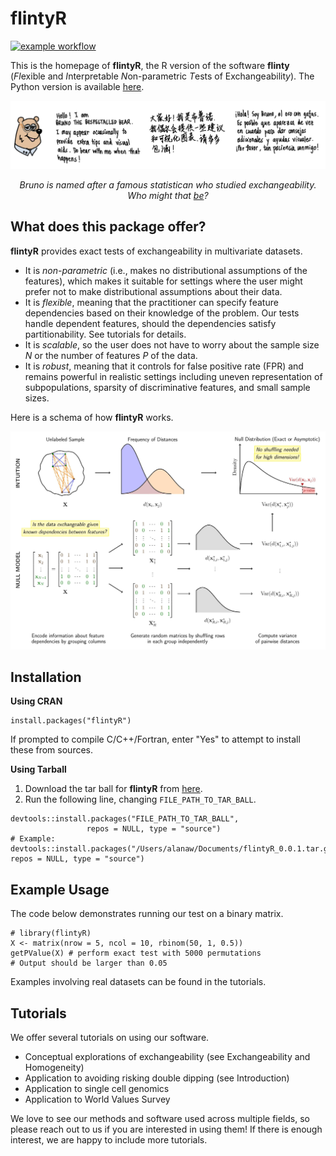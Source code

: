 # **flintyR** 

<!-- badges: start -->
[![example workflow](https://github.com/alanaw1/flintyR/actions/workflows/pkgdown.yaml/badge.svg)](https://github.com/alanaw1/flintyR/actions/workflows/pkgdown.yaml)
<!-- badges: end -->

This is the homepage of **flintyR**, the R version of the software **flinty** (*Fl*exible and *I*nterpretable *N*on-parametric *T*ests of Exchangeabilit*y*). The Python version is available [here](https://songlab-cal.github.io/flinty). 

![Bruno appears](bruno_intro.png)
<p align="center">
<i>
Bruno is named after a famous statistican who studied exchangeability. Who might that <a href="http://www.brunodefinetti.it/">be</a>?
</i>
</p>

## **What does this package offer?**

**flintyR** provides exact tests of exchangeability in multivariate datasets. 

- It is *non-parametric* (i.e., makes no distributional assumptions of the features), which makes it suitable for settings where the user might prefer not to make distributional assumptions about their data.   
- It is *flexible*, meaning that the practitioner can specify feature dependencies based on their knowledge of the problem. Our tests handle dependent features, should the dependencies satisfy partitionability. See tutorials for details.   
- It is *scalable*, so the user does not have to worry about the sample size $N$ or the number of features $P$ of the data. 
- It is *robust*, meaning that it controls for false positive rate (FPR) and remains powerful in realistic settings including uneven representation of subpopulations, sparsity of discriminative features, and small sample sizes.   

Here is a schema of how **flintyR** works.

![Schema](standalone_5.jpg)

## **Installation**

**Using CRAN**

```
install.packages("flintyR")
```

If prompted to compile C/C++/Fortran, enter "Yes" to attempt to install these from sources. 

**Using Tarball**

1. Download the tar ball for **flintyR** from [here](https://github.com/songlab-cal/flinty/tree/main/software/R).
2. Run the following line, changing `FILE_PATH_TO_TAR_BALL`. 

```
devtools::install.packages("FILE_PATH_TO_TAR_BALL",
                 repos = NULL, type = "source")
# Example: devtools::install.packages("/Users/alanaw/Documents/flintyR_0.0.1.tar.gz", repos = NULL, type = "source")
```

## **Example Usage**

The code below demonstrates running our test on a binary matrix. 

```
# library(flintyR)
X <- matrix(nrow = 5, ncol = 10, rbinom(50, 1, 0.5))
getPValue(X) # perform exact test with 5000 permutations
# Output should be larger than 0.05
```

Examples involving real datasets can be found in the tutorials.

## **Tutorials**

We offer several tutorials on using our software.

- Conceptual explorations of exchangeability (see Exchangeability and Homogeneity)
- Application to avoiding risking double dipping (see Introduction)
- Application to single cell genomics 
- Application to World Values Survey 

We love to see our methods and software used across multiple fields, so please reach out to us if you are interested in using them! If there is enough interest, we are happy to include more tutorials.    
